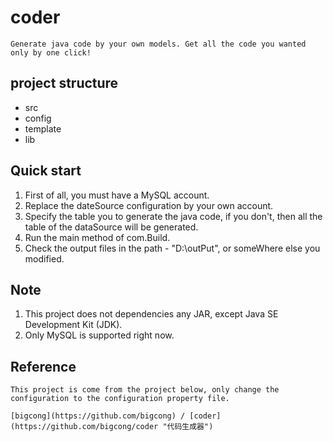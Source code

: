 # coder
    Generate java code by your own models. Get all the code you wanted only by one click!

## project structure 
* src
* config
* template
* lib


## Quick start
1. First of all, you must have a MySQL account.
2. Replace the dateSource configuration by your own account.
3. Specify the table you to generate the java code, if you don't, then all the table of the dataSource will be generated.
4. Run the main method of com.Build.
5. Check the output files in the path - "D:\outPut", or someWhere else you modified.

## Note
1. This project does not dependencies any JAR, except Java SE Development Kit (JDK).
2. Only MySQL is supported right now.

## Reference
    This project is come from the project below, only change the configuration to the configuration property file.

    [bigcong](https://github.com/bigcong) / [coder](https://github.com/bigcong/coder "代码生成器")

